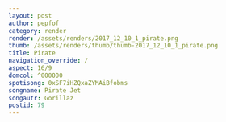 ```yaml
---
layout: post
author: pepfof
category: render
render: /assets/renders/2017_12_10_1_pirate.png
thumb: /assets/renders/thumb/thumb-2017_12_10_1_pirate.png
title: Pirate
navigation_override: /
aspect: 16/9
domcol: ^000000
spotisong: 0xSF7iHZQxaZYMAiBfobms
songname: Pirate Jet
songautr: Gorillaz
postid: 79
---
```


<!--USER BEGIN 1-->

<!--USER END 1-->

<!--more-->
<!--USER BEGIN 2-->

<!--USER END 2-->

